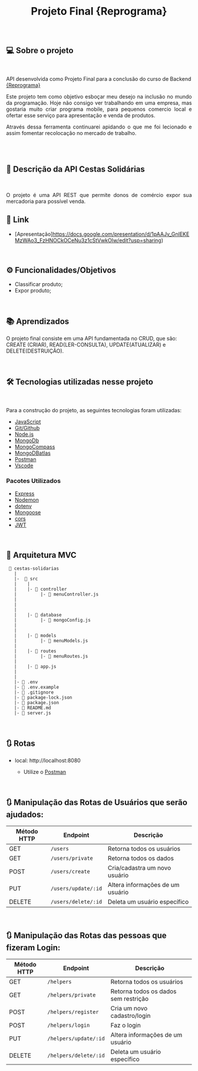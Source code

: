 <h1 align="center">
    <br>
    <p align="center">Projeto Final {Reprograma}<p>
</h1>

<br>

## 💻 Sobre o projeto 

<br>

 API desenvolvida como Projeto Final para a conclusão do curso de Backend  [{Reprograma}](https://reprograma.com.br/)

<p align="justify">Este projeto tem como objetivo esboçar meu desejo na inclusão no mundo da programação. Hoje não consigo ver trabalhando em uma empresa, mas gostaria muito criar programa mobile, para pequenos comercio local  e ofertar esse serviço para apresentação e venda de produtos.
<p align="justify">Através dessa ferramenta continuarei apidando o que me foi lecionado e assim fomentar recolocação  no mercado de trabalho.


<br><br>

## 🚀 Descrição da API Cestas Solidárias

<br>

<p align="justify">O projeto é uma API REST que permite donos de comércio expor sua mercadoria para possível venda.

  
<br>

## 🔗 Link 

- [Apresentação]https://docs.google.com/presentation/d/1pAAJv_GnIEKEMzWAo3_FzHNOCkOCeNu3z1cStVwkOlw/edit?usp=sharing)

<br>

## ⚙️ Funcionalidades/Objetivos

- Classificar produto;
- Expor produto;

<br>

## 📚 Aprendizados

O projeto final consiste em uma API fundamentada no CRUD, que são:  CREATE (CRIAR), READ(LER-CONSULTA), UPDATE(ATUALIZAR) e DELETE(DESTRUIÇÃO). 

<br>

## 🛠️ Tecnologias utilizadas nesse projeto

<br>

Para a construção do projeto, as seguintes tecnologias foram utilizadas:

- [JavaScript](https://www.javascript.com/)
- [Git/Github](https://github.com/)
- [Node.js](https://nodejs.org/en/)
- [MongoDb](https://www.mongodb.com/)
- [MongoCompass](https://www.mongodb.com/pt-br/products/compass)
- [MongoDBatlas](https://www.mongodb.com/cloud/atlas)
- [Postman](https://www.postman.com/)
- [Vscode](https://code.visualstudio.com/)
  

### Pacotes Utilizados 

- [Express](https://expressjs.com/pt-br/)
- [Nodemon](https://nodemon.io/)
- [dotenv](https://www.npmjs.com/package/dotenv)
- [Mongoose](https://mongoosejs.com/)
- [cors](https://www.npmjs.com/package/cors)
- [JWT](https://www.npmjs.com/package/jsonwebtoken)

<br>

## 📁 Arquitetura MVC 

```
 📁 cestas-solidarias
   |
   |-  📁 src
   |    |
   |    |- 📁 controller
   |         |- 📑 menuController.js
   |         
   |     
   |
   |    |- 📁 database
   |         |- 📑 mongoConfig.js
   |
   |     
   |    |- 📁 models
   |         |- 📑 menuModels.js
   |              
   |    |- 📁 routes
   |         |- 📑 menuRoutes.js 
   |     
   |    |- 📑 app.js
   |     
   |
   |- 📑 .env
   |- 📑 .env.example
   |- 📑 .gitignore
   |- 📑 package-lock.json
   |- 📑 package.json
   |- 📑 README.md
   |- 📑 server.js
```
<br>

## 🔃 Rotas

* local: http://localhost:8080


    * Utilize o [Postman](https://www.postman.com/) 

<br>


## 🔃 Manipulação das Rotas de Usuários que serão ajudados:

| Método HTTP  | Endpoint                | Descrição                            |
| ------------ | ----------------------- | ------------------------------------ |
| GET          | `/users`                | Retorna todos os usuários            |
| GET          | `/users/private`        | Retorna todos os dados               |
| POST         | `/users/create`         | Cria/cadastra um novo usuário        |
| PUT          | `/users/update/:id`     | Altera informações de um usuário     |
| DELETE       | `/users/delete/:id`     | Deleta um usuário específico         |

<br>

## 🔃 Manipulação das Rotas das pessoas que fizeram Login:

| Método HTTP  | Endpoint              | Descrição                                  |
| ------------ | --------------------- | ------------------------------------------ |
| GET          | `/helpers`            | Retorna todos os usuários                  |
| GET          | `/helpers/private`    | Retorna todos os dados sem restrição       |
| POST         | `/helpers/register`   | Cria um novo cadastro/login                |
| POST         | `/helpers/login `     | Faz o login                                |
| PUT          | `/helpers/update/:id` | Altera informações de um usuário           |
| DELETE       | `/helpers/delete/:id` | Deleta um usuário específico               |

<br>
